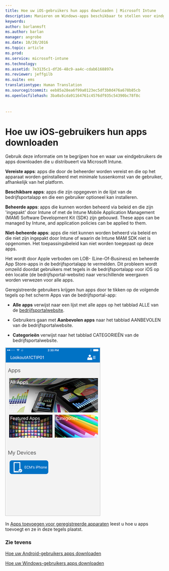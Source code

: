 ```yaml
---
title: Hoe uw iOS-gebruikers hun apps downloaden | Microsoft Intune
description: Manieren om Windows-apps beschikbaar te stellen voor eindgebruikers
keywords: 
author: barlanmsft
ms.author: barlan
manager: angrobe
ms.date: 10/28/2016
ms.topic: article
ms.prod: 
ms.service: microsoft-intune
ms.technology: 
ms.assetid: 7e3135c1-df26-48c9-aa4c-cdab6168897a
ms.reviewer: jeffgilb
ms.suite: ems
translationtype: Human Translation
ms.sourcegitcommit: eeb85a28ea6f99a0123ec5df3b0d476a678b85cb
ms.openlocfilehash: 3ba0a5cda91164761c4576df935c54390bc78f8c


---
```



# <a name="how-your-ios-users-get-their-apps"></a>Hoe uw iOS-gebruikers hun apps downloaden

Gebruik deze informatie om te begrijpen hoe en waar uw eindgebruikers de apps downloaden die u distribueert via Microsoft Intune.

**Vereiste apps**: apps die door de beheerder worden vereist en die op het apparaat worden geïnstalleerd met minimale tussenkomst van de gebruiker, afhankelijk van het platform.

**Beschikbare apps**: apps die zijn opgegeven in de lijst van de bedrijfsportalapp en die een gebruiker optioneel kan installeren.

**Beheerde apps**: apps die kunnen worden beheerd via beleid en die zijn 'ingepakt' door Intune of met de Intune Mobile Application Management (MAM) Software Development Kit (SDK) zijn gebouwd. These apps can be managed by Intune, and application policies can be applied to them.

**Niet-beheerde apps**: apps die niet kunnen worden beheerd via beleid en die niet zijn ingepakt door Intune of waarin de Intune MAM SDK niet is opgenomen. Het toepassingsbeleid kan niet worden toegepast op deze apps.

Het wordt door Apple verboden om LOB- (Line-Of-Business) en beheerde App Store-apps in de bedrijfsportalapp te vermelden. Dit probleem wordt omzeild doordat gebruikers met tegels in de bedrijfsportalapp voor iOS op één locatie (de bedrijfsportal-website) naar verschillende weergaven worden verwezen voor alle apps.

Geregistreerde gebruikers krijgen hun apps door te tikken op de volgende tegels op het scherm Apps van de bedrijfsportal-app:

- **Alle apps** verwijst naar een lijst met alle apps op het tabblad ALLE van de [bedrijfsportalwebsite](http://portal.manage.microsoft.com).

- Gebruikers gaan met **Aanbevolen apps** naar het tabblad AANBEVOLEN van de bedrijfsportalwebsite.

- **Categorieën** verwijst naar het tabblad CATEGORIEËN van de bedrijfsportalwebsite.

 
![Scherm iOS-bedrijfsportal-apps](./media/ios-cp-app-main-apps-screen.png)

In [Apps toevoegen voor geregistreerde apparaten](https://docs.microsoft.com/intune/deploy-use/add-apps-for-mobile-devices-in-microsoft-intune.md) leest u hoe u apps toevoegt en ze in deze tegels plaatst.

### <a name="see-also"></a>Zie tevens
[Hoe uw Android-gebruikers apps downloaden](how-your-android-users-get-their-apps.md)

[Hoe uw Windows-gebruikers apps downloaden](how-your-windows-users-get-their-apps.md)



<!--HONumber=Nov16_HO1-->


